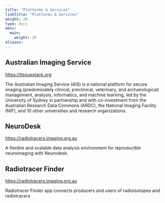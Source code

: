 ```yaml
---
title: "Platforms & Services"
linkTitle: "Platforms & Services"
weight: 20
type: docs
menu:
  main:
    weight: 20
aliases:
---
```


## Australian Imaging Service
https://tissuestack.org

The Australian Imaging Service (AIS) is a national platform for secure imaging (predominately clinical, preclinical, veterinary, and archaeological) management, analysis, informatics, and machine learning, led by the University of Sydney in partnership and with co-investment from the Australian Research Data Commons (ARDC), the National Imaging Facility (NIF), and 10 other universities and research organizations.

## NeuroDesk
https://radiotracers.imaging.org.au

A flexible and scalable data analysis environment for reproducible neuroimaging with Neurodesk.

## Radiotracer Finder
https://radiotracers.imaging.org.au

Radiotracer Finder app connects producers and users of radioisotopes and radiotracers
